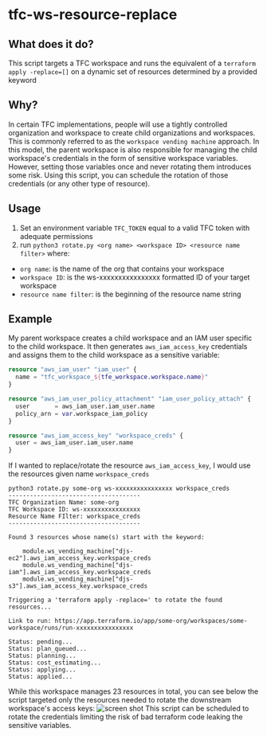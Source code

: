 # tfc-ws-resource-replace
## What does it do?
This script targets a TFC workspace and runs the equivalent of a `terraform apply -replace=[]` on a dynamic set of resources determined by a provided keyword

## Why?
In certain TFC implementations, people will use a tightly controlled organization and workspace to create child organizations and workspaces. This is commonly referred to as the `workspace vending machine` approach.  In this model, the parent workspace is also responsible for managing the child workspace's credentials in the form of sensitive workspace variables.  However, setting those variables once and never rotating them introduces some risk.  Using this script, you can schedule the rotation of those credentials (or any other type of resource).  

## Usage
1. Set an environment variable `TFC_TOKEN` equal to a valid TFC token with adequate permissions
2. run `python3 rotate.py <org name> <workspace ID> <resource name filter>` where:
- `org name`: is the name of the org that contains your workspace
- `workspace ID`: is the ws-xxxxxxxxxxxxxxxx formatted ID of your target workspace
- `resource name filter`: is the beginning of the resource name string

## Example 
My parent workspace creates a child workspace and an IAM user specific to the child workspace.  It then generates `aws_iam_access_key` credentials and assigns them to the child workspace as a sensitive variable:
```terraform
resource "aws_iam_user" "iam_user" {
  name = "tfc_workspace_${tfe_workspace.workspace.name}"
}

resource "aws_iam_user_policy_attachment" "iam_user_policy_attach" {
  user       = aws_iam_user.iam_user.name
  policy_arn = var.workspace_iam_policy
}

resource "aws_iam_access_key" "workspace_creds" {
  user = aws_iam_user.iam_user.name
}
```
If I wanted to replace/rotate the resource `aws_iam_access_key`, I would use the resources given name `workspace_creds`

```
python3 rotate.py some-org ws-xxxxxxxxxxxxxxxx workspace_creds
-------------------------------------
TFC Organization Name: some-org
TFC Workspace ID: ws-xxxxxxxxxxxxxxxx
Resource Name FIlter: workspace_creds
-------------------------------------

Found 3 resources whose name(s) start with the keyword:

    module.ws_vending_machine["djs-ec2"].aws_iam_access_key.workspace_creds
    module.ws_vending_machine["djs-iam"].aws_iam_access_key.workspace_creds
    module.ws_vending_machine["djs-s3"].aws_iam_access_key.workspace_creds

Triggering a 'terraform apply -replace=' to rotate the found resources...

Link to run: https://app.terraform.io/app/some-org/workspaces/some-workspace/runs/run-xxxxxxxxxxxxxxxx

Status: pending...
Status: plan_queued...
Status: planning...
Status: cost_estimating...
Status: applying...
Status: applied...
```
While this workspace manages 23 resources in total, you can see below the script targeted only the resources needed to rotate the downstream workspace's access keys:
![screen shot](https://github.com/djschnei21/tfc-ws-resource-replace/raw/main/screenshot.png)
This script can be scheduled to rotate the credentials limiting the risk of bad terraform code leaking the sensitive variables.
